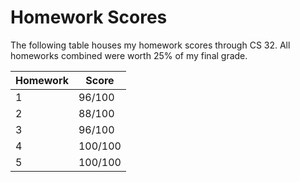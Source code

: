 # Homework Scores

The following table houses my homework scores through CS 32. All homeworks combined were worth 25% of my final grade.

| Homework | Score |
| ------- | ----- |
| 1 | 96/100 |
| 2 | 88/100 |
| 3 | 96/100 |
| 4 | 100/100 |
| 5 | 100/100 |
